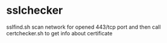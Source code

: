 # sslchecker

sslfind.sh scan network for opened 443/tcp port and then call certchecker.sh to get info about certificate
